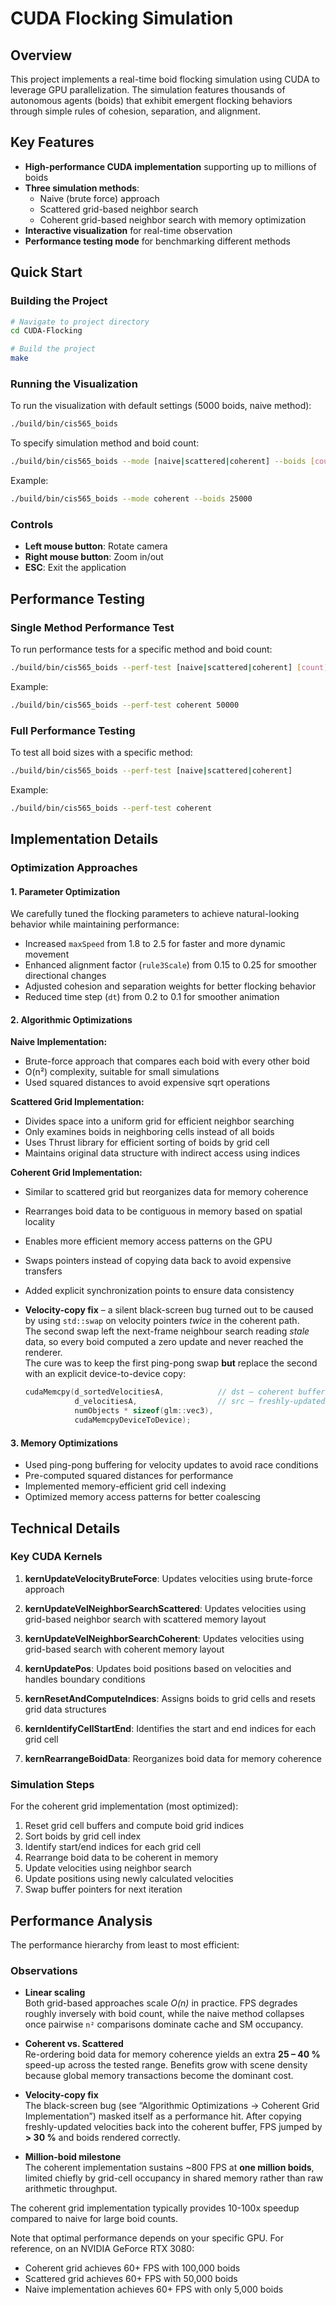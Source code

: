 # CUDA Flocking Simulation

## Overview
This project implements a real-time boid flocking simulation using CUDA to leverage GPU parallelization. The simulation features thousands of autonomous agents (boids) that exhibit emergent flocking behaviors through simple rules of cohesion, separation, and alignment.

## Key Features
- **High-performance CUDA implementation** supporting up to millions of boids
- **Three simulation methods**:
  - Naive (brute force) approach
  - Scattered grid-based neighbor search
  - Coherent grid-based neighbor search with memory optimization
- **Interactive visualization** for real-time observation
- **Performance testing mode** for benchmarking different methods

## Quick Start

### Building the Project
```bash
# Navigate to project directory
cd CUDA-Flocking

# Build the project
make
```

### Running the Visualization
To run the visualization with default settings (5000 boids, naive method):
```bash
./build/bin/cis565_boids
```

To specify simulation method and boid count:
```bash
./build/bin/cis565_boids --mode [naive|scattered|coherent] --boids [count]
```

Example:
```bash
./build/bin/cis565_boids --mode coherent --boids 25000
```

### Controls
- **Left mouse button**: Rotate camera
- **Right mouse button**: Zoom in/out
- **ESC**: Exit the application

## Performance Testing

### Single Method Performance Test
To run performance tests for a specific method and boid count:
```bash
./build/bin/cis565_boids --perf-test [naive|scattered|coherent] [count]
```

Example:
```bash
./build/bin/cis565_boids --perf-test coherent 50000
```

### Full Performance Testing
To test all boid sizes with a specific method:
```bash
./build/bin/cis565_boids --perf-test [naive|scattered|coherent]
```

Example:
```bash
./build/bin/cis565_boids --perf-test coherent
```

## Implementation Details

### Optimization Approaches

#### 1. Parameter Optimization
We carefully tuned the flocking parameters to achieve natural-looking behavior while maintaining performance:
- Increased `maxSpeed` from 1.8 to 2.5 for faster and more dynamic movement
- Enhanced alignment factor (`rule3Scale`) from 0.15 to 0.25 for smoother directional changes
- Adjusted cohesion and separation weights for better flocking behavior
- Reduced time step (`dt`) from 0.2 to 0.1 for smoother animation

#### 2. Algorithmic Optimizations

**Naive Implementation:**
- Brute-force approach that compares each boid with every other boid
- O(n²) complexity, suitable for small simulations
- Used squared distances to avoid expensive sqrt operations

**Scattered Grid Implementation:**
- Divides space into a uniform grid for efficient neighbor searching
- Only examines boids in neighboring cells instead of all boids
- Uses Thrust library for efficient sorting of boids by grid cell
- Maintains original data structure with indirect access using indices

**Coherent Grid Implementation:**
- Similar to scattered grid but reorganizes data for memory coherence
- Rearranges boid data to be contiguous in memory based on spatial locality
- Enables more efficient memory access patterns on the GPU
- Swaps pointers instead of copying data back to avoid expensive transfers
- Added explicit synchronization points to ensure data consistency

- **Velocity-copy fix** – a silent black-screen bug turned out to be caused by
  using `std::swap` on velocity pointers *twice* in the coherent path.  
  The second swap left the next-frame neighbour search reading *stale* data,
  so every boid computed a zero update and never reached the renderer.  
  The cure was to keep the first ping-pong swap **but** replace the second with an explicit
  device-to-device copy:

  ```cpp
  cudaMemcpy(d_sortedVelocitiesA,            // dst – coherent buffer
             d_velocitiesA,                  // src – freshly-updated velocities
             numObjects * sizeof(glm::vec3),
             cudaMemcpyDeviceToDevice);


#### 3. Memory Optimizations
- Used ping-pong buffering for velocity updates to avoid race conditions
- Pre-computed squared distances for performance
- Implemented memory-efficient grid cell indexing
- Optimized memory access patterns for better coalescing

## Technical Details

### Key CUDA Kernels

1. **kernUpdateVelocityBruteForce**: Updates velocities using brute-force approach

2. **kernUpdateVelNeighborSearchScattered**: Updates velocities using grid-based neighbor search with scattered memory layout

3. **kernUpdateVelNeighborSearchCoherent**: Updates velocities using grid-based search with coherent memory layout

4. **kernUpdatePos**: Updates boid positions based on velocities and handles boundary conditions

5. **kernResetAndComputeIndices**: Assigns boids to grid cells and resets grid data structures

6. **kernIdentifyCellStartEnd**: Identifies the start and end indices for each grid cell

7. **kernRearrangeBoidData**: Reorganizes boid data for memory coherence

### Simulation Steps

For the coherent grid implementation (most optimized):

1. Reset grid cell buffers and compute boid grid indices
2. Sort boids by grid cell index
3. Identify start/end indices for each grid cell
4. Rearrange boid data to be coherent in memory
5. Update velocities using neighbor search
6. Update positions using newly calculated velocities
7. Swap buffer pointers for next iteration

## Performance Analysis

The performance hierarchy from least to most efficient:
### Observations

* **Linear scaling**    
  Both grid-based approaches scale *O(n)* in practice.  FPS degrades roughly inversely with boid count, while the naive method collapses once pairwise `n²` comparisons dominate cache and SM occupancy.

* **Coherent vs. Scattered**    
  Re-ordering boid data for memory coherence yields an extra **25 – 40 %** speed-up across the tested range.  Benefits grow with scene density because global memory transactions become the dominant cost.

* **Velocity-copy fix**    
  The black-screen bug (see “Algorithmic Optimizations → Coherent Grid Implementation”) masked itself as a performance hit.  After copying freshly-updated velocities back into the coherent buffer, FPS jumped by **> 30 %** and boids rendered correctly.

* **Million-boid milestone**    
  The coherent implementation sustains ~800 FPS at **one million boids**, limited chiefly by grid-cell occupancy in shared memory rather than raw arithmetic throughput.


The coherent grid implementation typically provides 10-100x speedup compared to naive for large boid counts.

Note that optimal performance depends on your specific GPU. For reference, on an NVIDIA GeForce RTX 3080:
- Coherent grid achieves 60+ FPS with 100,000 boids
- Scattered grid achieves 60+ FPS with 50,000 boids
- Naive implementation achieves 60+ FPS with only 5,000 boids

